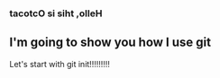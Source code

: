 ### tacotcO si siht ,olleH

## I'm going to show you how I use git

Let's start with git init!!!!!!!!!